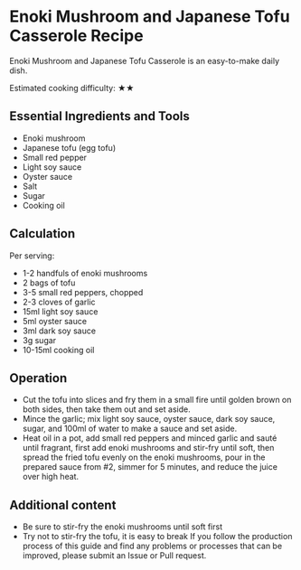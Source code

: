 # Enoki Mushroom and Japanese Tofu Casserole Recipe

Enoki Mushroom and Japanese Tofu Casserole is an easy-to-make daily dish.

Estimated cooking difficulty: ★★

## Essential Ingredients and Tools

- Enoki mushroom
- Japanese tofu (egg tofu)
- Small red pepper
- Light soy sauce
- Oyster sauce
- Salt
- Sugar
- Cooking oil

## Calculation

Per serving:

- 1-2 handfuls of enoki mushrooms
- 2 bags of tofu
- 3-5 small red peppers, chopped
- 2-3 cloves of garlic
- 15ml light soy sauce
- 5ml oyster sauce
- 3ml dark soy sauce
- 3g sugar
- 10-15ml cooking oil

## Operation

- Cut the tofu into slices and fry them in a small fire until golden brown on both sides, then take them out and set aside.
- Mince the garlic; mix light soy sauce, oyster sauce, dark soy sauce, sugar, and 100ml of water to make a sauce and set aside.
- Heat oil in a pot, add small red peppers and minced garlic and sauté until fragrant, first add enoki mushrooms and stir-fry until soft, then spread the fried tofu evenly on the enoki mushrooms, pour in the prepared sauce from #2, simmer for 5 minutes, and reduce the juice over high heat.

## Additional content

- Be sure to stir-fry the enoki mushrooms until soft first
- Try not to stir-fry the tofu, it is easy to break
If you follow the production process of this guide and find any problems or processes that can be improved, please submit an Issue or Pull request.
